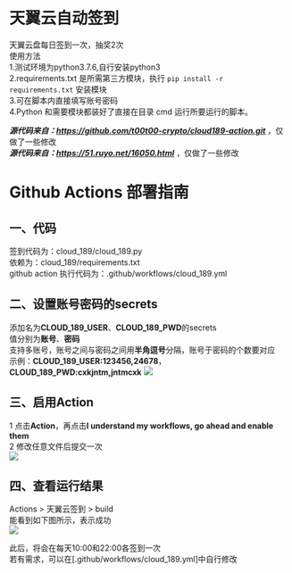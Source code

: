# 天翼云自动签到
天翼云盘每日签到一次，抽奖2次  
使用方法  
1.测试环境为python3.7.6,自行安装python3  
2.requirements.txt 是所需第三方模块，执行 `pip install -r requirements.txt` 安装模块  
3.可在脚本内直接填写账号密码  
4.Python 和需要模块都装好了直接在目录 cmd 运行所要运行的脚本。  

***源代码来自：https://github.com/t00t00-crypto/cloud189-action.git*** ，仅做了一些修改   
***源代码来自：https://51.ruyo.net/16050.html*** ，仅做了一些修改

# Github Actions 部署指南
## 一、代码
签到代码为：cloud_189/cloud_189.py  
依赖为：cloud_189/requirements.txt  
github action 执行代码为：.github/workflows/cloud_189.yml
## 二、设置账号密码的secrets
添加名为**CLOUD_189_USER**、**CLOUD_189_PWD**的secrets  
值分别为**账号**、**密码**  
支持多账号，账号之间与密码之间用**半角逗号**分隔，账号于密码的个数要对应  
示例：**CLOUD_189_USER:123456,24678**，**CLOUD_189_PWD:cxkjntm,jntmcxk**
![](http://tu.yaohuo.me/imgs/2020/06/748bf9c0ca6143cd.png)

## 三、启用Action
1 点击**Action**，再点击**I understand my workflows, go ahead and enable them**  
2 修改任意文件后提交一次  
![](http://tu.yaohuo.me/imgs/2020/06/34ca160c972b9927.png)

## 四、查看运行结果
Actions > 天翼云签到 > build  
能看到如下图所示，表示成功  
![](http://tu.yaohuo.me/imgs/2020/06/b9e596c99f3835e0.png)

此后，将会在每天10:00和22:00各签到一次  
若有需求，可以在[.github/workflows/cloud_189.yml]中自行修改
